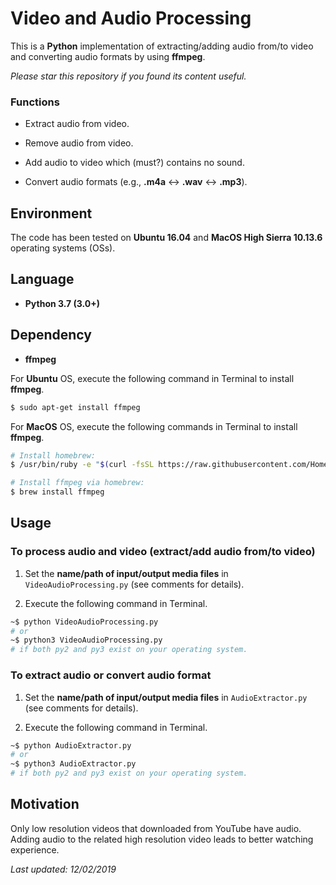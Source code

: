 # Video and Audio Processing

This is a **Python** implementation of extracting/adding audio from/to video and converting audio formats by using **ffmpeg**.

<i>Please star this repository if you found its content useful.</i>

### Functions

- Extract audio from video.

- Remove audio from video.

- Add audio to video which (must?) contains no sound.

- Convert audio formats (e.g., **.m4a** <-> **.wav** <-> **.mp3**).

## Environment

The code has been tested on **Ubuntu 16.04** and **MacOS High Sierra 10.13.6** operating systems (OSs).

## Language

* __Python 3.7 (3.0+)__

## Dependency

* __ffmpeg__

For **Ubuntu** OS, execute the following command in Terminal to install **ffmpeg**.
```bash
$ sudo apt-get install ffmpeg
```

For  **MacOS** OS, execute the following commands in Terminal to install **ffmpeg**.
```bash
# Install homebrew:
$ /usr/bin/ruby -e "$(curl -fsSL https://raw.githubusercontent.com/Homebrew/install/master/install)"

# Install ffmpeg via homebrew:
$ brew install ffmpeg
```

## Usage

### To process audio and video (extract/add audio from/to video)

1. Set the **name/path of input/output media files** in ```VideoAudioProcessing.py``` (see comments for details).

2. Execute the following command in Terminal.
```bash
~$ python VideoAudioProcessing.py
# or
~$ python3 VideoAudioProcessing.py
# if both py2 and py3 exist on your operating system.
```

### To extract audio or convert audio format

1. Set the **name/path of input/output media files** in ```AudioExtractor.py``` (see comments for details).

2. Execute the following command in Terminal.
```bash
~$ python AudioExtractor.py
# or
~$ python3 AudioExtractor.py
# if both py2 and py3 exist on your operating system.
```

## Motivation

Only low resolution videos that downloaded from YouTube have audio. Adding audio to the related high resolution video leads to better watching experience.

<i>Last updated: 12/02/2019</i>
